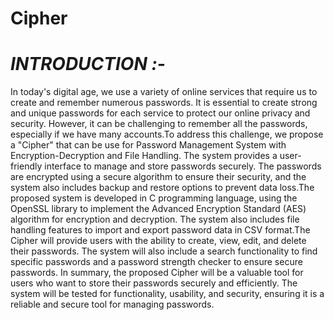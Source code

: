 # Cipher

# *INTRODUCTION :-* 

In today's digital age, we use a variety of online services that require us to create and remember numerous passwords. It is essential to create strong and unique passwords for each service to protect our online privacy and security. However, it can be challenging to remember all the passwords, especially if we have many accounts.To address this challenge, we propose a "Cipher" that can be use for Password Management System with Encryption-Decryption and File Handling. The system provides a user-friendly interface to manage and store passwords securely. The passwords are encrypted using a secure algorithm to ensure their security, and the system also includes backup and restore options to prevent data loss.The proposed system is developed in C programming language, using the OpenSSL library to implement the Advanced Encryption Standard (AES) algorithm for encryption and decryption. The system also includes file handling features to import and export password data in CSV format.The Cipher will provide users with the ability to create, view, edit, and delete their passwords. The system will also include a search functionality to find specific passwords and a password strength checker to ensure secure passwords. 
In summary, the proposed Cipher will be a valuable tool for users who want to store their passwords securely and efficiently. The system will be tested for functionality, usability, and security, ensuring it is a reliable and secure tool for managing passwords. 


